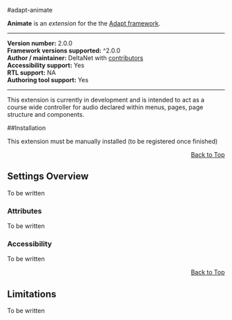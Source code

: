 #adapt-animate

**Animate** is an *extension* for the the [Adapt framework](https://github.com/adaptlearning/adapt_framework). 

----------------------------
**Version number:**  2.0.0   
**Framework versions supported:**  ^2.0.0    
**Author / maintainer:** DeltaNet with [contributors](https://github.com/deltanet/adapt-audio/graphs/contributors)     
**Accessibility support:** Yes  
**RTL support:** NA     
**Authoring tool support:** Yes

----------------------------

This extension is currently in development and is intended to act as a course wide controller for audio declared within menus, pages, page structure and components.

##Installation

This extension must be manually installed (to be registered once finished)

<div float align=right><a href="#top">Back to Top</a></div>

## Settings Overview

To be written

### Attributes

To be written

### Accessibility

To be written
 
<div float align=right><a href="#top">Back to Top</a></div>

## Limitations
 
To be written